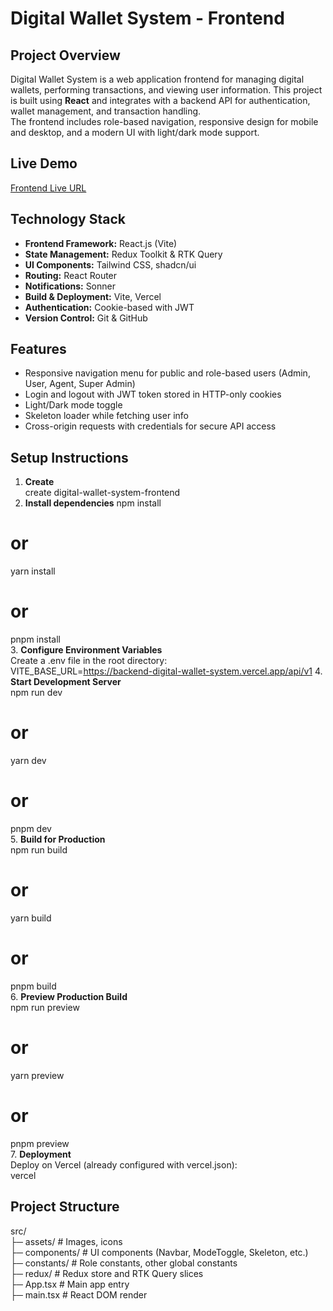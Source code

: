# Digital Wallet System - Frontend   

## Project Overview  
Digital Wallet System is a web application frontend for managing digital wallets, performing transactions, and viewing user information. This project is built using **React** and integrates with a backend API for authentication, wallet management, and transaction handling.   
The frontend includes role-based navigation, responsive design for mobile and desktop, and a modern UI with light/dark mode support.  

## Live Demo  
[Frontend Live URL](https://digital-wallet-system-frontend-sepia.vercel.app/)  

## Technology Stack  
- **Frontend Framework:** React.js (Vite)  
- **State Management:** Redux Toolkit & RTK Query  
- **UI Components:** Tailwind CSS, shadcn/ui  
- **Routing:** React Router  
- **Notifications:** Sonner  
- **Build & Deployment:** Vite, Vercel  
- **Authentication:** Cookie-based with JWT  
- **Version Control:** Git & GitHub  

## Features  
- Responsive navigation menu for public and role-based users (Admin, User, Agent, Super Admin)  
- Login and logout with JWT token stored in HTTP-only cookies  
- Light/Dark mode toggle  
- Skeleton loader while fetching user info  
- Cross-origin requests with credentials for secure API access  

## Setup Instructions  

1. **Create**   
  create digital-wallet-system-frontend  
2. **Install dependencies**
  npm install  
  # or  
  yarn install  
  # or  
  pnpm install  
3. **Configure Environment Variables**  
  Create a .env file in the root directory:  
  VITE_BASE_URL=https://backend-digital-wallet-system.vercel.app/api/v1
4. **Start Development Server**  
  npm run dev  
  # or  
  yarn dev  
  # or  
  pnpm dev  
5. **Build for Production**  
  npm run build  
  # or  
  yarn build  
  # or  
  pnpm build  
6. **Preview Production Build**  
  npm run preview  
  # or  
  yarn preview  
  # or  
  pnpm preview  
7. **Deployment**  
  Deploy on Vercel (already configured with vercel.json):  
  vercel   

## Project Structure  
  src/  
  ├─ assets/         # Images, icons  
  ├─ components/     # UI components (Navbar, ModeToggle, Skeleton, etc.)  
  ├─ constants/      # Role constants, other global constants  
  ├─ redux/          # Redux store and RTK Query slices  
  ├─ App.tsx         # Main app entry  
  ├─ main.tsx        # React DOM render  